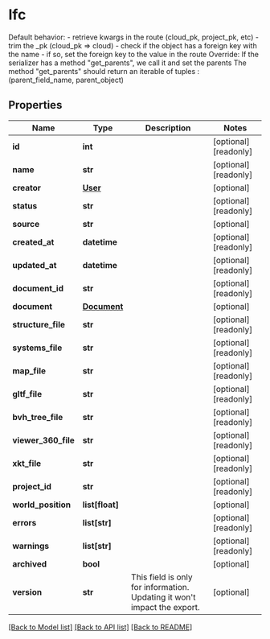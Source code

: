 # Ifc

Default behavior: - retrieve kwargs in the route (cloud_pk, project_pk, etc) - trim the _pk (cloud_pk => cloud) - check if the object has a foreign key with the name - if so, set the foreign key to the value in the route Override: If the serializer has a method \"get_parents\", we call it and set the parents The method \"get_parents\" should return an iterable of tuples : (parent_field_name, parent_object)
## Properties
Name | Type | Description | Notes
------------ | ------------- | ------------- | -------------
**id** | **int** |  | [optional] [readonly] 
**name** | **str** |  | [optional] [readonly] 
**creator** | [**User**](User.md) |  | [optional] 
**status** | **str** |  | [optional] [readonly] 
**source** | **str** |  | [optional] 
**created_at** | **datetime** |  | [optional] [readonly] 
**updated_at** | **datetime** |  | [optional] [readonly] 
**document_id** | **str** |  | [optional] [readonly] 
**document** | [**Document**](Document.md) |  | [optional] 
**structure_file** | **str** |  | [optional] [readonly] 
**systems_file** | **str** |  | [optional] [readonly] 
**map_file** | **str** |  | [optional] [readonly] 
**gltf_file** | **str** |  | [optional] [readonly] 
**bvh_tree_file** | **str** |  | [optional] [readonly] 
**viewer_360_file** | **str** |  | [optional] [readonly] 
**xkt_file** | **str** |  | [optional] [readonly] 
**project_id** | **str** |  | [optional] [readonly] 
**world_position** | **list[float]** |  | [optional] 
**errors** | **list[str]** |  | [optional] [readonly] 
**warnings** | **list[str]** |  | [optional] [readonly] 
**archived** | **bool** |  | [optional] 
**version** | **str** | This field is only for information. Updating it won&#39;t impact the export. | [optional] 

[[Back to Model list]](../README.md#documentation-for-models) [[Back to API list]](../README.md#documentation-for-api-endpoints) [[Back to README]](../README.md)


